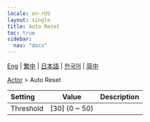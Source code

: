 ```yaml
---
locale: en-rUS
layout: single
title: Auto Reset
toc: true
sidebar:
  nav: "docs"
---
```

[Eng](/dancexr/menu/2025.4/actor/auto_reset) | [繁中](/tw/dancexr/menu/2025.4/actor/auto_reset) | [日本語](/jp/dancexr/menu/2025.4/actor/auto_reset) | [한국어](/kr/dancexr/menu/2025.4/actor/auto_reset) | [简中](/zh/dancexr/menu/2025.4/actor/auto_reset)

[Actor](../menu#Actor) > Auto Reset



| Setting | Value | Description |
| :--- | --- | :--- |
| Threshold | [30] (0 ~ 50) | 
